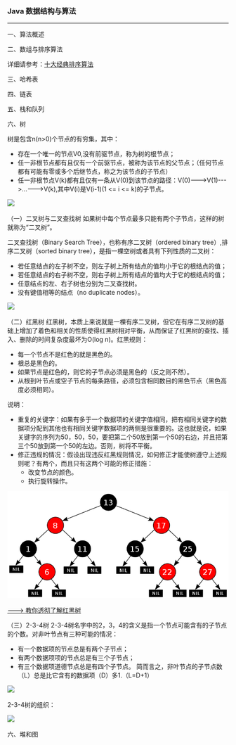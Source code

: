 ### Java 数据结构与算法 ###
***

一、算法概述




二、数组与排序算法

详细请参考：[十大经典排序算法](https://www.cnblogs.com/onepixel/articles/7674659.html)


三、哈希表


四、链表


五、栈和队列


六、树

树是包含n(n>0)个节点的有穷集，其中：

- 存在一个唯一的节点V0,没有前驱节点，称为树的根节点；
- 任一非根节点都有且仅有一个前驱节点，被称为该节点的父节点；（任何节点都有可能有零或多个后继节点，称之为该节点的子节点）
- 任一非根节点V(k)都有且仅有一条从V(0)到该节点的路径：V(0)--->V(1)--->...--->V(k),其中V(i)是V(i-1)(1 <= i <= k)的子节点。


![](https://i.imgur.com/rSMUEP8.png)


（一）二叉树与二叉查找树
如果树中每个节点最多只能有两个子节点，这样的树就称为“二叉树”。

二叉查找树（Binary Search Tree），也称有序二叉树（ordered binary tree）,排序二叉树（sorted binary tree），是指一棵空树或者具有下列性质的二叉树：


- 若任意结点的左子树不空，则左子树上所有结点的值均小于它的根结点的值；
- 若任意结点的右子树不空，则右子树上所有结点的值均大于它的根结点的值；
- 任意结点的左、右子树也分别为二叉查找树。
- 没有键值相等的结点（no duplicate nodes）。

![](https://i.imgur.com/7zmHjgT.png)

（二）红黑树
红黑树，本质上来说就是一棵有序二叉树，但它在有序二叉树的基础上增加了着色和相关的性质使得红黑树相对平衡，从而保证了红黑树的查找、插入、删除的时间复杂度最坏为O(log n)。红黑规则：


- 每一个节点不是红色的就是黑色的。
- 根总是黑色的。
- 如果节点是红色的，则它的子节点必须是黑色的（反之则不然）。
- 从根到叶节点或空子节点的每条路径，必须包含相同数目的黑色节点（黑色高度必须相同）。

说明：	


- 重复的关键字：如果有多于一个数据项的关键字值相同，把有相同关键字的数据项分配到其他也有相同关键字数据项的两侧是很重要的。这也就是说，如果关键字的序列为50，50，50，要把第二个50放到第一个50的右边，并且把第三个50放到第一个50的左边。否则，树将不平衡。
- 修正违规的情况：假设出现违反红黑规则情况，如何修正才能使树遵守上述规则呢？有两个，而且只有这两个可能的修正措施：
	- 改变节点的颜色。
	- 执行旋转操作。



![](https://github.com/julycoding/The-Art-Of-Programming-By-July/raw/master/ebook/images/rbtree/1.png)

[---> 教你透彻了解红黑树](https://github.com/julycoding/The-Art-Of-Programming-By-July/blob/master/ebook/zh/03.01.md)

（三）2-3-4树
2-3-4树名字中的2，3，4的含义是指一个节点可能含有的子节点的个数。对非叶节点有三种可能的情况：
- 有一个数据项的节点总是有两个子节点；
- 有两个数据项项的节点总是有三个子节点；
- 有三个数据项道德节点总是有四个子节点。
简而言之，非叶节点的子节点数（L）总是比它含有的数据项（D）多1.（L=D+1）

![](https://i.imgur.com/89mhoCu.png)

2-3-4树的组织：

![](https://i.imgur.com/PHTBSSm.png)



六、堆和图
